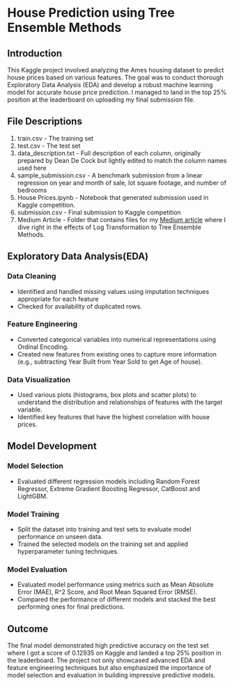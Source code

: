# House Prediction using Tree Ensemble Methods
## Introduction
This Kaggle project involved analyzing the Ames housing dataset to predict house prices based on various features. The goal was to conduct thorough Exploratory Data Analysis (EDA) and develop a robust machine learning model for accurate house price prediction. I managed to land in the top 25% position at the leaderboard on uploading my final submission file.

## File Descriptions
1) train.csv - The training set
2) test.csv - The test set
3) data_description.txt - Full description of each column, originally prepared by Dean De Cock but lightly edited to match the column names used here
4) sample_submission.csv - A benchmark submission from a linear regression on year and month of sale, lot square footage, and number of bedrooms
5) House Prices.ipynb - Notebook that generated submission used in Kaggle competition.
6) submission.csv - Final submission to Kaggle competition
7) Medium Article - Folder that contains files for my <a href="https://medium.com/@stevechesa/log-transforming-target-variables-and-enhancing-tree-ensembles-53be435d8041">Medium article</a> where I dive right in the effects of Log Transformation to Tree Ensemble Methods.

## Exploratory Data Analysis(EDA)
### Data Cleaning
  - Identified and handled missing values using imputation techniques appropriate for each feature 
  - Checked for availability of duplicated rows.

### Feature Engineering
  - Converted categorical variables into numerical representations using Ordinal Encoding.
  - Created new features from existing ones to capture more information (e.g., subtracting Year Built from Year Sold to get Age of house).

### Data Visualization
  - Used various plots (histograms, box plots and scatter plots) to understand the distribution and relationships of features with the target variable.
  - Identified key features that have the highest correlation with house prices.

## Model Development
### Model Selection
  - Evaluated different regression models including Random Forest Regressor, Extreme Gradient Boosting Regressor, CatBoost and LightGBM.

### Model Training
  - Split the dataset into training and test sets to evaluate model performance on unseen data.
  - Trained the selected models on the training set and applied hyperparameter tuning techniques.

### Model Evaluation
  - Evaluated model performance using metrics such as Mean Absolute Error (MAE), R^2 Score, and Root Mean Squared Error (RMSE).
  - Compared the performance of different models and stacked the best performing ones for final predictions.

## Outcome
The final model demonstrated high predictive accuracy on the test set where I got a score of 0.12935 on Kaggle and landed a top 25% position in the leaderboard. The project not only showcased advanced EDA and feature engineering techniques but also emphasized the importance of model selection and evaluation in building impressive predictive models.
